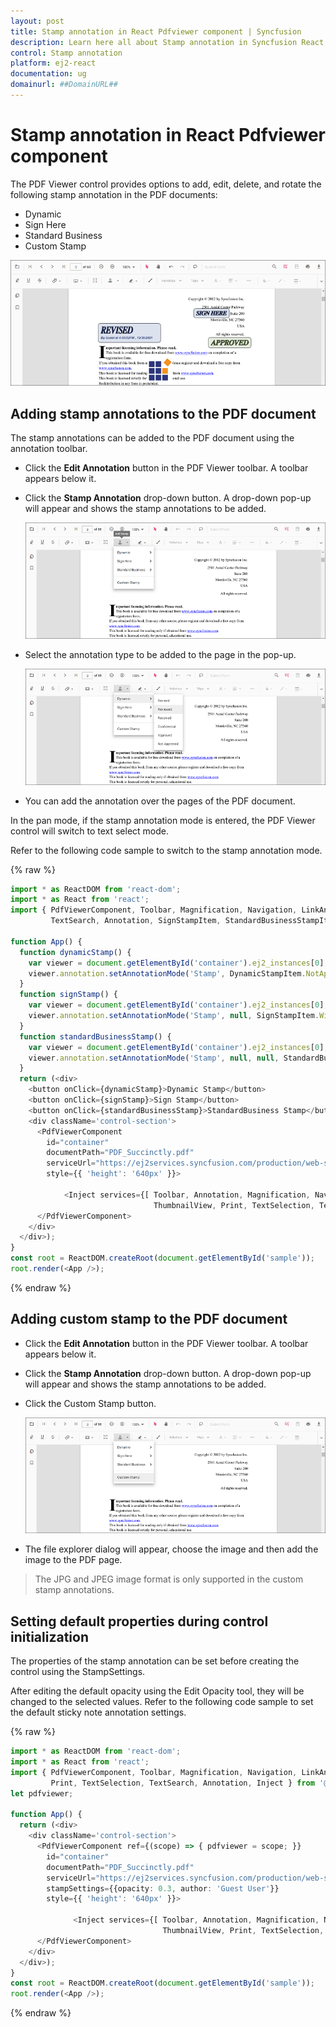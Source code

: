 ```yaml
---
layout: post
title: Stamp annotation in React Pdfviewer component | Syncfusion
description: Learn here all about Stamp annotation in Syncfusion React Pdfviewer component of Syncfusion Essential JS 2 and more.
control: Stamp annotation 
platform: ej2-react
documentation: ug
domainurl: ##DomainURL##
---
```


# Stamp annotation in React Pdfviewer component

The PDF Viewer control provides options to add, edit, delete, and rotate the following stamp annotation in the PDF documents:

* Dynamic
* Sign Here
* Standard Business
* Custom Stamp

![StampAnnotation](../../pdfviewer/images/stamp_annot.png)

## Adding stamp annotations to the PDF document

The stamp annotations can be added to the PDF document using the annotation toolbar.

* Click the **Edit Annotation** button in the PDF Viewer toolbar. A toolbar appears below it.
* Click the **Stamp Annotation** drop-down button. A drop-down pop-up will appear and shows the stamp annotations to be added.

     ![StampTool](../../pdfviewer/images/stamp_tool.png)

* Select the annotation type to be added to the page in the pop-up.

     ![StampPopup](../../pdfviewer/images/selectstamp_annot.png)

* You can add the annotation over the pages of the PDF document.

In the pan mode, if the stamp annotation mode is entered, the PDF Viewer control will switch to text select mode.

Refer to the following code sample to switch to the stamp annotation mode.

{% raw %}

```ts
import * as ReactDOM from 'react-dom';
import * as React from 'react';
import { PdfViewerComponent, Toolbar, Magnification, Navigation, LinkAnnotation, BookmarkView,ThumbnailView,Print, TextSelection, 
         TextSearch, Annotation, SignStampItem, StandardBusinessStampItem, DynamicStampItem, Inject } from '@syncfusion/ej2-react-pdfviewer';

function App() {
  function dynamicStamp() {
    var viewer = document.getElementById('container').ej2_instances[0];
    viewer.annotation.setAnnotationMode('Stamp', DynamicStampItem.NotApproved);
  }
  function signStamp() {
    var viewer = document.getElementById('container').ej2_instances[0];
    viewer.annotation.setAnnotationMode('Stamp', null, SignStampItem.Witness);
  }
  function standardBusinessStamp() {
    var viewer = document.getElementById('container').ej2_instances[0];
    viewer.annotation.setAnnotationMode('Stamp', null, null, StandardBusinessStampItem.Approved,);
  }
  return (<div>
    <button onClick={dynamicStamp}>Dynamic Stamp</button>
    <button onClick={signStamp}>Sign Stamp</button>
    <button onClick={standardBusinessStamp}>StandardBusiness Stamp</button>
    <div className='control-section'>
      <PdfViewerComponent
        id="container"
        documentPath="PDF_Succinctly.pdf"
        serviceUrl="https://ej2services.syncfusion.com/production/web-services/api/pdfviewer"
        style={{ 'height': '640px' }}>

            <Inject services={[ Toolbar, Annotation, Magnification, Navigation, LinkAnnotation, BookmarkView,
                                ThumbnailView, Print, TextSelection, TextSearch]}/>
      </PdfViewerComponent>
    </div>
  </div>);
}
const root = ReactDOM.createRoot(document.getElementById('sample'));
root.render(<App />);
```
{% endraw %}

## Adding custom stamp to the PDF document

* Click the **Edit Annotation** button in the PDF Viewer toolbar. A toolbar appears below it.
* Click the **Stamp Annotation** drop-down button. A drop-down pop-up will appear and shows the stamp annotations to be added.
* Click the Custom Stamp button.

     ![CustomStamp](../../pdfviewer/images/customStamp.png)

* The file explorer dialog will appear, choose the image and then add the image to the PDF page.

>The JPG and JPEG image format is only supported in the custom stamp annotations.

## Setting default properties during control initialization

The properties of the stamp annotation can be set before creating the control using the StampSettings.

After editing the default opacity using the Edit Opacity tool, they will be changed to the selected values.
Refer to the following code sample to set the default sticky note annotation settings.

{% raw %}

```ts
import * as ReactDOM from 'react-dom';
import * as React from 'react';
import { PdfViewerComponent, Toolbar, Magnification, Navigation, LinkAnnotation, BookmarkView, ThumbnailView,
         Print, TextSelection, TextSearch, Annotation, Inject } from '@syncfusion/ej2-react-pdfviewer';
let pdfviewer;

function App() {
  return (<div>
    <div className='control-section'>
      <PdfViewerComponent ref={(scope) => { pdfviewer = scope; }}
        id="container"
        documentPath="PDF_Succinctly.pdf"
        serviceUrl="https://ej2services.syncfusion.com/production/web-services/api/pdfviewer"
        stampSettings={{opacity: 0.3, author: 'Guest User'}}
        style={{ 'height': '640px' }}>

              <Inject services={[ Toolbar, Annotation, Magnification, Navigation, LinkAnnotation, BookmarkView,
                                  ThumbnailView, Print, TextSelection, TextSearch]}/>
      </PdfViewerComponent>
    </div>
  </div>);
}
const root = ReactDOM.createRoot(document.getElementById('sample'));
root.render(<App />);
```
{% endraw %}